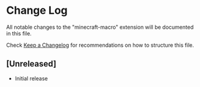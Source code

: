 # Change Log

All notable changes to the "minecraft-macro" extension will be documented in this file.

Check [Keep a Changelog](http://keepachangelog.com/) for recommendations on how to structure this file.

## [Unreleased]

- Initial release
